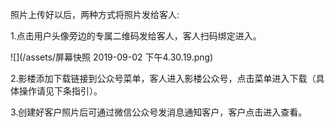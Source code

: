 照片上传好以后，两种方式将照片发给客人:

1.点击用户头像旁边的专属二维码发给客人，客人扫码绑定进入。

![](/assets/屏幕快照 2019-09-02 下午4.30.19.png)

2.影楼添加下载链接到公众号菜单，客人进入影楼公众号，点击菜单进入下载（具体操作请见下条指引）。

3.创建好客户照片后可通过微信公众号发消息通知客户，客户点击进入查看。

